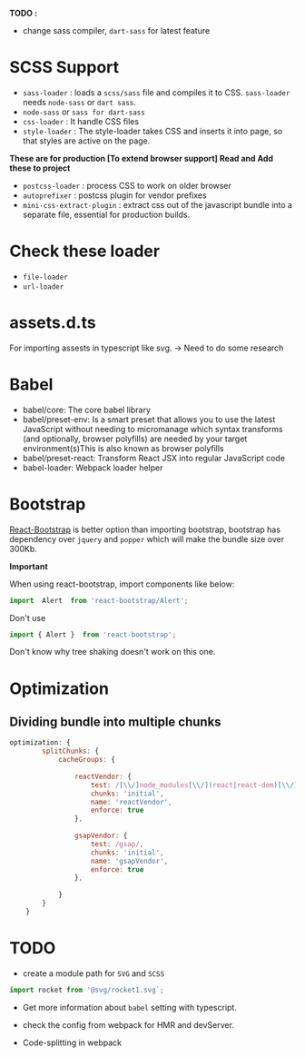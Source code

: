 **TODO :**

* change sass compiler, `dart-sass` for latest feature


# SCSS Support

* `sass-loader` : loads a `scss/sass` file and compiles it to CSS. `sass-loader` needs `node-sass` or `dart sass`.
* `node-sass` or `sass for dart-sass`
* `css-loader` : It handle CSS files
* `style-loader` : The style-loader takes CSS and inserts it into page, so that styles are active on the page.

**These are for production [To extend browser support] Read and Add these to project**
* `postcss-loader` : process CSS to work on older browser
* `autoprefixer` : postcss plugin for vendor prefixes
* `mini-css-extract-plugin` : extract css out of the javascript bundle into a separate file, essential for production builds.

# Check these loader

* `file-loader`
* `url-loader`


# assets.d.ts

For importing assests in typescript like svg. -> Need to do some research


# Babel

* babel/core: The core babel library
* babel/preset-env: Is a smart preset that allows you to use the latest JavaScript without needing to micromanage which syntax transforms (and optionally, browser polyfills) are needed by your target environment(s)This is also known as browser polyfills
* babel/preset-react: Transform React JSX into regular JavaScript code
* babel-loader: Webpack loader helper


# Bootstrap

[React-Bootstrap](https://react-bootstrap.github.io/) is better option than importing bootstrap, bootstrap has dependency over `jquery` and `popper` which will make the bundle size over 300Kb.

**Important**

When using react-bootstrap, import components like below:

```javascript
import  Alert  from 'react-bootstrap/Alert';
```



Don't use

```javascript
import { Alert }  from 'react-bootstrap';
```

Don't know why tree shaking doesn't work on this one.



# Optimization

## Dividing bundle into multiple chunks

```javascript
optimization: {
        splitChunks: {
            cacheGroups: {
                
                reactVendor: {
                    test: /[\\/]node_modules[\\/](react|react-dom)[\\/]/,
                    chunks: 'initial',
                    name: 'reactVendor',
                    enforce: true
                },
                
                gsapVendor: {
                    test: /gsap/,
                    chunks: 'initial',
                    name: 'gsapVendor',
                    enforce: true
                },
                
            }
        }
    }

```





# TODO

* create a module path for `SVG` and `SCSS`

```typescript
import rocket from '@svg/rocket1.svg`;
```

* Get more information about `babel` setting with typescript.

* check the config from webpack for HMR and devServer.

* Code-splitting in webpack 

